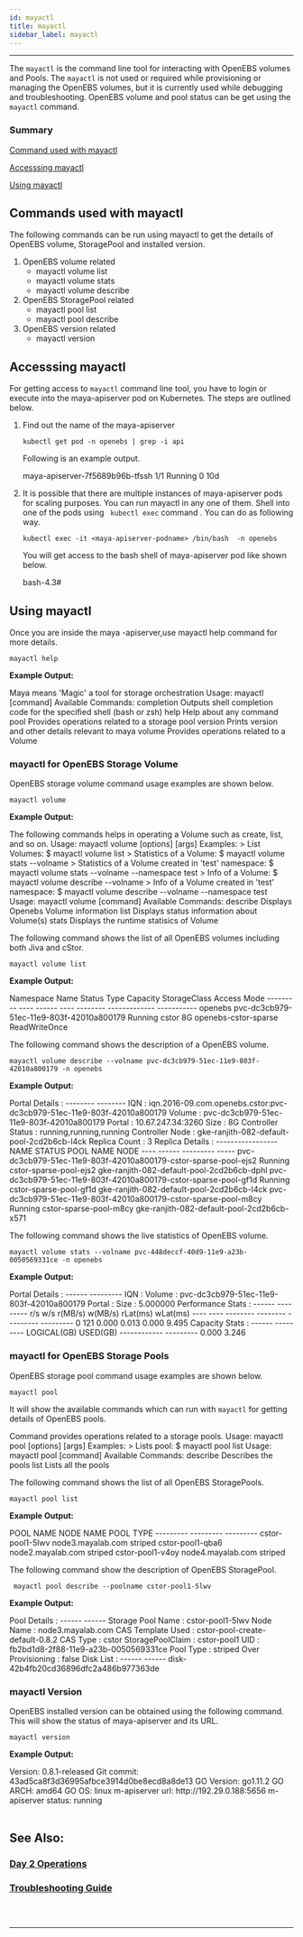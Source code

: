 ```yaml
---
id: mayactl
title: mayactl
sidebar_label: mayactl
---
```

------

The `mayactl` is the command line tool for interacting with OpenEBS volumes and Pools. The  `mayactl` is not used or required while provisioning or managing the OpenEBS volumes, but it is currently used while debugging and troubleshooting.  OpenEBS volume and pool status can be get using the `mayactl` command.



<h3><a class="anchor" aria-hidden="true" id="summary"></a>Summary</h3>

[Command used with mayactl](#commands-used-with-mayactl)

[Accesssing mayactl](#accesssing-mayactl)

[Using mayactl](#using-mayactl)



## Commands used with mayactl

The following commands can be run using mayactl to get the details of OpenEBS volume, StoragePool and installed version.

1. OpenEBS volume related
   - mayactl volume list
   - mayactl volume stats
   - mayactl volume describe
2. OpenEBS StoragePool related
   - mayactl pool list
   - mayactl pool describe
3. OpenEBS version related
   - mayactl version



## Accesssing mayactl

For getting access to `mayactl` command line tool, you have to login or execute into the maya-apiserver pod on Kubernetes. The steps are outlined below.

1. Find out the name of the maya-apiserver

   ```
   kubectl get pod -n openebs | grep -i api
   ```

   Following is an example output.

   <div class="co">maya-apiserver-7f5689b96b-tfssh                                   1/1       Running   0          10d</div>

   

2. It is possible that there are multiple instances of maya-apiserver pods for scaling purposes. You can run mayactl in any one of them. Shell into one of the pods using ` kubectl exec` command . You can do as following way.

   ```
   kubectl exec -it <maya-apiserver-podname> /bin/bash  -n openebs
   ```

   You will get access to the bash shell of maya-apiserver pod like shown below.

   <div class="co">bash-4.3#</div>



## Using mayactl

Once you are inside the maya -apiserver,use mayactl help command for more details.

```
mayactl help
```

**Example Output:**

<div class="co">Maya means 'Magic' a tool for storage orchestration
Usage:
  mayactl [command]
Available Commands:
  completion  Outputs shell completion code for the specified shell (bash or zsh)
  help        Help about any command
  pool        Provides operations related to a storage pool
  version     Prints version and other details relevant to maya
  volume      Provides operations related to a Volume</div>


<h3><a class="anchor" aria-hidden="true" id="mayactl-for-OpenEBS-Storage-Volume"></a>mayactl for OpenEBS Storage Volume</h3>

OpenEBS storage volume command usage examples are shown below.

```
mayactl volume
```

 **Example Output:**

<div class="co">The following commands helps in operating a Volume such as create, list, and so on.
Usage: mayactl volume <subcommand> [options] [args]
Examples:
 > List Volumes: 
   $ mayactl volume list
 > Statistics of a Volume:
   $ mayactl volume stats --volname <vol>
 > Statistics of a Volume created in 'test' namespace:
   $ mayactl volume stats --volname <vol> --namespace test
 > Info of a Volume:
   $ mayactl volume describe --volname <vol>
 > Info of a Volume created in 'test' namespace:
   $ mayactl volume describe --volname <vol> --namespace test
Usage:
  mayactl volume [command]
Available Commands:
  describe    Displays Openebs Volume information
  list        Displays status information about Volume(s)
  stats       Displays the runtime statisics of Volume
</div>



The following command shows the list of all OpenEBS volumes including both Jiva and cStor.

```
mayactl volume list
```

**Example Output:**

<div class="co">Namespace  Name                                      Status   Type   Capacity  StorageClass          Access Mode
---------  ----                                      ------   ----   --------  -------------         -----------
openebs    pvc-dc3cb979-51ec-11e9-803f-42010a800179  Running  cstor  8G        openebs-cstor-sparse  ReadWriteOnce</div>



The following command shows the description of a OpenEBS volume.

```
mayactl volume describe --volname pvc-dc3cb979-51ec-11e9-803f-42010a800179 -n openebs
```

**Example Output:**

<div class="co">Portal Details :
-------- --------
IQN               :   iqn.2016-09.com.openebs.cstor:pvc-dc3cb979-51ec-11e9-803f-42010a800179
Volume            :   pvc-dc3cb979-51ec-11e9-803f-42010a800179
Portal            :   10.67.247.34:3260
Size              :   8G
Controller Status :   running,running,running
Controller Node   :   gke-ranjith-082-default-pool-2cd2b6cb-l4ck
Replica Count     :   3
Replica Details :
-----------------
NAME                                                                STATUS      POOL NAME                  NODE
----                                                                ------      ---------                  -----  
pvc-dc3cb979-51ec-11e9-803f-42010a800179-cstor-sparse-pool-ejs2     Running     cstor-sparse-pool-ejs2     gke-ranjith-082-default-pool-2cd2b6cb-dphl
pvc-dc3cb979-51ec-11e9-803f-42010a800179-cstor-sparse-pool-gf1d     Running     cstor-sparse-pool-gf1d     gke-ranjith-082-default-pool-2cd2b6cb-l4ck
pvc-dc3cb979-51ec-11e9-803f-42010a800179-cstor-sparse-pool-m8cy     Running     cstor-sparse-pool-m8cy     gke-ranjith-082-default-pool-2cd2b6cb-x571
</div>

The following command shows the live statistics of OpenEBS volume.

```
mayactl volume stats --volname pvc-448deccf-40d9-11e9-a23b-0050569331ce -n openebs
```

**Example Output:**

<div class="co">Portal Details :
------ ---------
IQN     :   
Volume  :   pvc-dc3cb979-51ec-11e9-803f-42010a800179
Portal  :   
Size    :   5.000000
Performance Stats :
------ ---------
r/s      w/s      r(MB/s)      w(MB/s)      rLat(ms)      wLat(ms)
----     ----     --------     --------     ---------     ---------
0        121      0.000        0.013        0.000         9.495
Capacity Stats :
------ ---------
LOGICAL(GB)      USED(GB)
------------     ---------
0.000            3.246
</div>


<h3><a class="anchor" aria-hidden="true" id="mayactl-for-OpenEBS-Storage-Pools"></a>mayactl for OpenEBS Storage Pools</h3>

OpenEBS storage pool command usage examples are shown below.

```
mayactl pool
```

It will show the available commands which can run with `mayactl` for getting details of OpenEBS pools.



<div class="co">Command provides operations related to a storage pools.
Usage: mayactl pool <subcommand> [options] [args]
Examples:
  > Lists pool:
    $ mayactl pool list
Usage:
  mayactl pool [command]
Available Commands:
  describe    Describes the pools
  list        Lists all the pools
</div>



The following command shows the list of all OpenEBS StoragePools.

```
mayactl pool list
```

**Example Output:**

<div class="co">POOL NAME                  NODE NAME              POOL TYPE
---------                  ---------              ---------
cstor-pool1-5lwv           node3.mayalab.com      striped
cstor-pool1-qba6           node2.mayalab.com      striped
cstor-pool1-v4oy           node4.mayalab.com      striped
</div>



The following command show the description of OpenEBS StoragePool.

```
 mayactl pool describe --poolname cstor-pool1-5lwv
```

**Example Output:**

<div class="co">Pool Details :
------ ------
Storage Pool Name  : cstor-pool1-5lwv
Node Name          : node3.mayalab.com
CAS Template Used  : cstor-pool-create-default-0.8.2
CAS Type           : cstor
StoragePoolClaim   : cstor-pool1
UID                : fb2bd1d8-2f88-11e9-a23b-0050569331ce
Pool Type          : striped
Over Provisioning  : false
Disk List :
------ ------
disk-42b4fb20cd36896dfc2a486b977363de
</div>


<h3><a class="anchor" aria-hidden="true" id="mayactl-Version"></a>mayactl Version</h3>

OpenEBS installed version can be obtained using the following command. This will show the status of maya-apiserver and its URL.

```
mayactl version
```

 **Example Output:**

<div class="co">Version: 0.8.1-released
Git commit: 43ad5ca8f3d36995afbce3914d0be8ecd8a8de13
GO Version: go1.11.2
GO ARCH: amd64
GO OS: linux
m-apiserver url:  http://192.29.0.188:5656
m-apiserver status:  running
</div>



<br>

## See Also:

### [Day 2 Operations](/docs/next/operations.html)

### [Troubleshooting Guide](/docs/next/troubleshooting.html)

### <br>

<hr>

<br>





<!-- Hotjar Tracking Code for https://docs.openebs.io -->

<script>
   (function(h,o,t,j,a,r){
       h.hj=h.hj||function(){(h.hj.q=h.hj.q||[]).push(arguments)};
       h._hjSettings={hjid:785693,hjsv:6};
       a=o.getElementsByTagName('head')[0];
       r=o.createElement('script');r.async=1;
       r.src=t+h._hjSettings.hjid+j+h._hjSettings.hjsv;
       a.appendChild(r);
   })(window,document,'https://static.hotjar.com/c/hotjar-','.js?sv=');
</script>


<!-- Global site tag (gtag.js) - Google Analytics -->
<script async src="https://www.googletagmanager.com/gtag/js?id=UA-92076314-12"></script>
<script>
  window.dataLayer = window.dataLayer || [];
  function gtag(){dataLayer.push(arguments);}
  gtag('js', new Date());

  gtag('config', 'UA-92076314-12');
</script>
